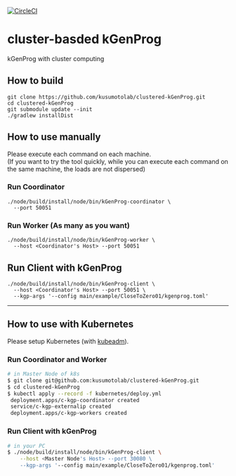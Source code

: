 [![CircleCI](https://circleci.com/gh/kusumotolab/clustered-kGenProg/tree/master.svg?style=svg&circle-token=7de79fe88bdd8eff9a276a35b460d988cc7a6100)](https://circleci.com/gh/kusumotolab/clustered-kGenProg/tree/master)

# cluster-basded kGenProg

kGenProg with cluster computing

## How to build

```
git clone https://github.com/kusumotolab/clustered-kGenProg.git
cd clustered-kGenProg
git submodule update --init
./gradlew installDist
```

## How to use manually
Please execute each command on each machine.  
(If you want to try the tool quickly, while you can execute each command on the same machine, the loads are not dispersed)
### Run Coordinator

```
./node/build/install/node/bin/kGenProg-coordinator \
  --port 50051
```

### Run Worker (As many as you want)

```
./node/build/install/node/bin/kGenProg-worker \
  --host <Coordinator's Host> --port 50051
```

## Run Client with kGenProg

```
./node/build/install/node/bin/kGenProg-client \
  --host <Coordinator's Host> --port 50051 \
  --kgp-args '--config main/example/CloseToZero01/kgenprog.toml'
```

---

## How to use with Kubernetes
Please setup Kubernetes (with [kubeadm](https://kubernetes.io/docs/setup/independent/create-cluster-kubeadm/)).

### Run Coordinator and Worker

```sh
# in Master Node of k8s
$ git clone git@github.com:kusumotolab/clustered-kGenProg.git
$ cd clustered-kGenProg
$ kubectl apply --record -f kubernetes/deploy.yml
 deployment.apps/c-kgp-coordinator created
 service/c-kgp-externalip created
 deployment.apps/c-kgp-workers created
```

### Run Client with kGenProg

```sh
# in your PC
$ ./node/build/install/node/bin/kGenProg-client \
    --host <Master Node's Host> --port 30080 \
    --kgp-args '--config main/example/CloseToZero01/kgenprog.toml'
```

